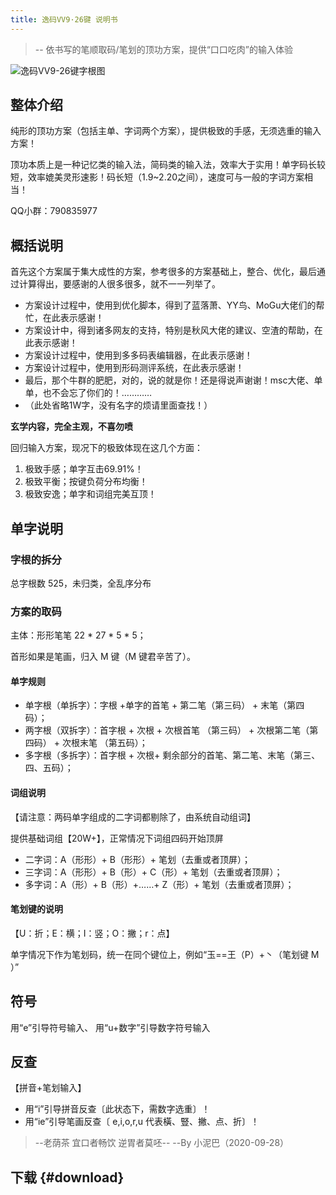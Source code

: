 ```yaml
---
title: 逸码VV9·26键 说明书
---
```


<script setup>
const urls = [
    [
        ["vv9-26/yima-vv9-26k-duoduo4.0-setup-v1.2.exe.7z", "多多4.0安装包.7z"],
        ["vv9-26/yima-vv9-26k-rime-20220607.7z", "Rime 配置文件.7z"],
    ],
    [
        ["vv9-26/yima-vv9-26k-help.pdf", "思维导图说明书.pdf"],
        ["vv9-26/yima-vv9-26k-kbd.webp", "字根图.webp"],
        ["vv9-26/yima-vv9-26k-ver.ju-kbd.png", "橘姐专用版的字根图.png"],
    ],
    [
        ["vv9-26/yima-vv9-26k-data.7z", "算法生成用的数据包(拆分、字根映射等).7z"]
    ],
];
</script>

> -- 依书写的笔顺取码/笔划的顶功方案，提供“口口吃肉”的输入体验

![逸码VV9-26键字根图](/vv9-26/kbd.webp)

## 整体介绍
纯形的顶功方案（包括主单、字词两个方案），提供极致的手感，无须选重的输入方案！

顶功本质上是一种记忆类的输入法，简码类的输入法，效率大于实用！单字码长较短，效率媲美灵形速影！码长短（1.9~2.20之间），速度可与一般的字词方案相当！

QQ小群：790835977

## 概括说明
首先这个方案属于集大成性的方案，参考很多的方案基础上，整合、优化，最后通过计算得出，要感谢的人很多很多，就不一一列举了。

- 方案设计过程中，使用到优化脚本，得到了蓝落萧、YY鸟、MoGu大佬们的帮忙，在此表示感谢！
- 方案设计中，得到诸多网友的支持，特别是秋风大佬的建议、空渣的帮助，在此表示感谢！
- 方案设计过程中，使用到多多码表编辑器，在此表示感谢！
- 方案设计过程中，使用到形码测评系统，在此表示感谢！
- 最后，那个牛群的肥肥，对的，说的就是你！还是得说声谢谢！msc大佬、单单，也不会忘了你们的！…………
- （此处省略1W字，没有名字的烦请里面查找！）

**玄学内容，完全主观，不喜勿喷**

回归输入方案，现况下的极致体现在这几个方面：
1. 极致手感；单字互击69.91%！
1. 极致平衡；按键负荷分布均衡！
1. 极致安逸；单字和词组完美互顶！


## 单字说明
### 字根的拆分
总字根数 525，未归类，全乱序分布
### 方案的取码
主体：形形笔笔 22 * 27 * 5 * 5；

首形如果是笔画，归入 M 键（M 键君辛苦了）。

#### 单字规则
- 单字根（单拆字）：字根 +单字的首笔 + 第二笔（第三码） + 末笔（第四码）；
- 两字根（双拆字）：首字根 + 次根 + 次根首笔 （第三码） + 次根第二笔（第四码） + 次根末笔 （第五码）；
- 多字根（多拆字）：首字根 + 次根+ 剩余部分的首笔、第二笔、末笔（第三、四、五码）；

#### 词组说明
【请注意：两码单字组成的二字词都剔除了，由系统自动组词】

提供基础词组【20W+】，正常情况下词组四码开始顶屏

- 二字词：A（形形）+ B（形形）+ 笔划（去重或者顶屏）；
- 三字词：A（形形）+ B（形）+ C（形）+ 笔划（去重或者顶屏）；
- 多字词：A（形）+ B（形）+……+ Z（形）+ 笔划（去重或者顶屏）；

#### 笔划键的说明
【U：折；E：横；I：竖；O：撇；r：点】

单字情况下作为笔划码，统一在同个键位上，例如“玉==王（P）+丶（笔划键 M ）”


## 符号
用“e”引导符号输入、 用“u+数字”引导数字符号输入

## 反查
【拼音+笔划输入】

- 用“i”引导拼音反查〔此状态下，需数字选重〕！
- 用“ie”引导笔画反查〔 e,i,o,r,u 代表橫、豎、撇、点、折〕！

> --老荫茶 宜口者畅饮 逆胃者莫呸--
> --By 小泥巴（2020-09-28）

## 下载 {#download}
<Download :urls />